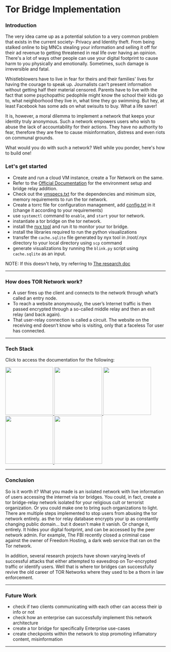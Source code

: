 # Tor Bridge Implementation

### Introduction

The very idea came up as a potential solution to a very common problem that exists in the current society- Privacy and Identity theft. From being stalked online to big MNCs stealing your information and selling it off for their ad revenue to getting threatened in real life over having an opinion. There's a lot of ways other people can use your digital footprint to cause harm to you physically and emotionally. Sometimes, such damage is irreversible and fatal.

Whistleblowers have to live in fear for theirs and their families' lives for having the courage to speak up. Journalists can't present information without getting half their material censored. Parents have to live with the fact that some psychopathic pedophile might know the school their kids go to, what neighborhood they live in, what time they go swimming. But hey, at least Facebook has some ads on what swisuits to buy. What a life saver!

It is, however, a moral dilemma to implement a network that keeps your identity truly anonymous. 
Such a network empowers users who wish to abuse the lack of accountability for their actions. They have no authority to fear, therefore they are free to cause misinformation, distress and even riots on communal grounds. 

What would you do with such a network? Well while you ponder, here's how to build one!

### Let's get started

- Create and run a cloud VM instance, create a Tor Network on the same. 
- Refer to the [Official Documentation](https://www.community.torproject.org) for the environment setup and bridge relay addition.
- Check out the [vmspecs.txt](vmspecs.txt) for the dependencies and minimum size, memory requirements to run the tor network.
- Create a torrc file for configuration management, add [config.txt](config.txt) in it (change it according to your requirements)
- use ``systemctl`` command to ``enable``, and ``start`` your tor network.
- instantiate a tor bridge on the tor network.
- install the [nyx tool](nyx.torproject.org/#download)  and run it to monitor your tor bridge.
- install the libraries required to run the python visualizations
- transfer the ``cache.sqlite`` file generated by nyx tool in /root/.nyx directory to your local directory using ``scp`` command
- generate visualizations by running the ``blink.py`` script using ``cache.sqlite`` as an input.

NOTE: If this doesn't help, try referring to [The research doc](Tor%20ridge%20Implementation.pdf)

---

### How does TOR Network work?

- A user fires up the client and connects to the network through what’s called an entry node. 
- To reach a website anonymously, the user’s Internet traffic is then passed encrypted through a so-called middle relay and then an exit relay 
(and back again). 
- That user-relay connection is called a circuit. The website on the receiving end doesn’t know who is visiting, 
only that a faceless Tor user has connected.
---

### Tech Stack

Click to access the documentation for the following:


<a href="cloud.google.com"><img src="https://cdn.jsdelivr.net/gh/devicons/devicon/icons/googlecloud/googlecloud-original.svg" width="150" height="150" /> </a>
<a href="docs.python.org"><img src="https://cdn.jsdelivr.net/gh/devicons/devicon/icons/python/python-original-wordmark.svg" width="150" height="150" /> </a>
<a href="community.torproject.org"><img src="https://upload.wikimedia.org/wikipedia/commons/c/c9/Tor_Browser_icon.svg"  width="150" height="150" /> </a>
<a href="https://help.ubuntu.com/"> <img src="https://cdn.jsdelivr.net/gh/devicons/devicon/icons/ubuntu/ubuntu-plain-wordmark.svg"  width="150" height="150" /> </a>
<a href="https://go.dev/doc/"> <img src="https://cdn.jsdelivr.net/gh/devicons/devicon/icons/go/go-original-wordmark.svg" width="150" height="150" /> </a>

---

### Conclusion

So is it worth it? What you made is an isolated network with live information of users accessing the internet via tor bridges. You could, in fact, create a tor bridge-relay network isolated for your religious cult or terrorist organization. Or you could make one to bring such organizations to light. 
There are multiple steps implemented to stop users from abusing the tor network entirely. as the tor relay database encrypts your ip as constantly changing public domain... but it doesn't make it vanish. Or change it, entirely. It hides your digital footprint, and can be accessed by the peer network admin.
For example, The FBI recently closed a criminal case against the owner of Freedom Hosting, a dark web service that ran on the Tor network.

In addition, several research projects have shown varying levels of successful attacks that either attempted to eavesdrop on Tor-encrypted traffic or identify users.
Well that is where tor bridges can successfully revive the old career of TOR Networks where they used to be a thorn in law enforcement.

---

### Future Work

- check if two clients communicating with each other can access their ip info or not
- check how an enterprise can successfully implement this network architecture
- create a tor bridge for specifically Enterprise use-cases
- create checkpoints within the network to stop promoting inflamatory content, misinformation

---
